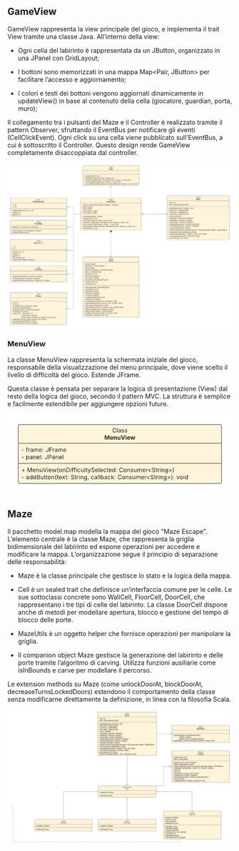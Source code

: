 ## GameView

GameView rappresenta la view principale del gioco, e implementa il trait View tramite una classe Java.
All’interno della view:

- Ogni cella del labirinto è rappresentata da un JButton, organizzato in una JPanel con GridLayout;


- I bottoni sono memorizzati in una mappa Map<Pair, JButton> per facilitare l’accesso e aggiornamento;


- I colori e testi dei bottoni vengono aggiornati dinamicamente in updateView() in base al contenuto della cella (giocatore, guardian, porta, muro);


Il collegamento tra i pulsanti del Maze e il Controller è realizzato tramite il pattern Observer, sfruttando il EventBus per notificare gli eventi (CellClickEvent). Ogni click su una cella viene pubblicato sull'EventBus, a cui è sottoscritto il Controller. Questo design rende GameView completamente disaccoppiata dal controller.

![UML Diagram GameView](Images/MazeEscape%20-%20GameView.png)

### MenuView

La classe MenuView rappresenta la schermata iniziale del gioco, responsabile della visualizzazione del menù principale, dove viene scelto il livello di difficoltà del gioco. Estende JFrame.

Questa classe è pensata per separare la logica di presentazione (View) dal resto della logica del gioco, secondo il pattern MVC. La struttura è semplice e facilmente estendibile per aggiungere opzioni future.

![UML Diagram MenuView](Images/MazeEscape%20-%20MenuView.png)

## Maze

Il pacchetto model.map modella la mappa del gioco "Maze Escape". L’elemento centrale è la classe Maze, che rappresenta la griglia bidimensionale del labirinto ed espone operazioni per accedere e modificare la mappa. L’organizzazione segue il principio di separazione delle responsabilità:

- Maze è la classe principale che gestisce lo stato e la logica della mappa.


- Cell è un sealed trait che definisce un’interfaccia comune per le celle. Le sue sottoclassi concrete sono WallCell, FloorCell, DoorCell, che rappresentano i tre tipi di celle del labirinto. La classe DoorCell dispone anche di metodi per modellare apertura, blocco e gestione del tempo di blocco delle porte. 	


- MazeUtils è un oggetto helper che fornisce operazioni per manipolare la griglia.


- Il companion object Maze gestisce la generazione del labirinto e delle porte tramite l’algoritmo di carving. Utilizza funzioni ausiliarie come isInBounds e carve per modellare il percorso.


Le extension methods su Maze (come unlockDoorAt, blockDoorAt, decreaseTurnsLockedDoors) estendono il comportamento della classe senza modificarne direttamente la definizione, in linea con la filosofia Scala.

![UML Diagram Maze](Images/MazeEscape%20-%20Maze.png)